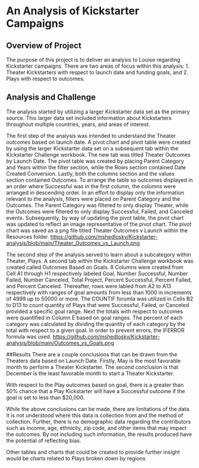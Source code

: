 # An Analysis of Kickstarter Campaigns
## Overview of Project
The purpose of this project is to deliver an analysis to Louise regarding Kickstarter campaigns. There are two areas of focus within this analysis: 1. Theater Kickstarters with respect to launch date and funding goals, and 2. Plays with respect to outcomes. 
## Analysis and Challenge
The analysis started by utilizing a larger Kickstarter data set as the primary source. This larger data set included information about Kickstarters throughout multiple countries, years, and areas of interest.

The first step of the analysis was intended to understand the Theater outcomes based on launch date. A pivot chart and pivot table were created by using the larger Kickstarter data set on a subsequent tab within the Kickstarter Challenge workbook. The new tab was titled Theater Outcomes by Launch Date. The pivot table was created by placing Parent Category and Years within the filter section, while the Rows section contained Date Created Conversion. Lastly, both the columns section and the values section contained Outcomes. To arrange the table so outcomes displayed in an order where Successful was in the first column, the columns were arranged in descending order. In an effort to display only the information relevant to the analysis, filters were placed on Parent Category and the Outcomes. The Parent Category was filtered to only display Theater, while the Outcomes were filtered to only display Successful, Failed, and Canceled events. Subsequently, by way of updating the pivot table, the pivot chart was updated to reflect an image representative of the pivot chart. The pivot chart was saved as a png file titled Theater Outcomes v Launch within the Resources folder.
https://github.com/mshedlosky/Kickstarter-analysis/blob/main/Theater_Outcomes_vs_Launch.png

The second step of the analysis served to learn about a subcategory within Theater, Plays. A second tab within the Kickstarter Challenge workbook was created called Outcomes Based on Goals. 8 Columns were created from Cell A1 through H1 respectively labeled Goal, Number Successful, Number Failed, Number Canceled, Total Project, Percent Successful, Percent Failed, and Percent Canceled. Thereafter, rows were labled from A2 to A13 respectively with ranges of goal amounts from less than 1000 in increments of 4999 up to 50000 or more. The COUNTIF forumla was utilized in Cells B2 to D13 to count quantity of Plays that were Successful, Failed, or Canceled provided a specific goal range. Next the totals with respect to outcomes were quantified in Column E based on goal ranges. The percent of each category was calculated by dividing the quantity of each category by the total with respect to a given goal. In order to prevent errors, the IFERROR formula was used.
https://github.com/mshedlosky/Kickstarter-analysis/blob/main/Outcomes_vs_Goals.png

##Results
There are a couple conclusions that can be drawn from the Theaters data based on Launch Date. Firstly, May is the most favorable month to perform a Theater Kickstarter. The second conclusion is that December is the least favorable month to start a Theater Kickstarter.

With respect to the Play outcomes based on goal, there is a greater than 50% chance that a Play Kickstarter will have a Successful outcome if the goal is set to less than $20,000.

While the above conclusions can be made, there are limitations of the data. It is not understood where this data is collection from and the method of collection. Further, there is no demographic data regarding the contributors such as income, age, ethnicity, zip code, and other items that may impact the outcomes. By not including such information, the results produced have the potential of reflecting bias. 

Other tables and charts that could be created to provide further insight would be charts related to Plays broken down by regions


